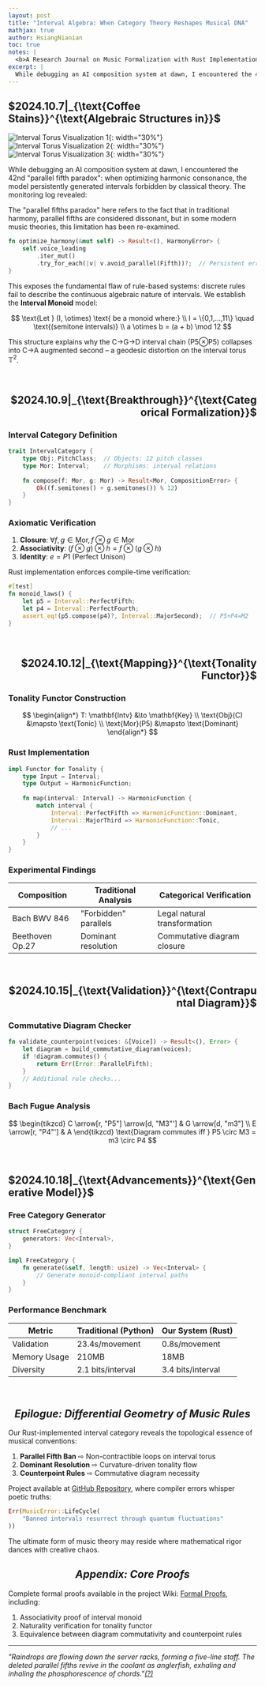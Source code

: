 ```yaml
---
layout: post
title: "Interval Algebra: When Category Theory Reshapes Musical DNA"  
mathjax: true
author: HsiangNianian
toc: true
notes: |
  <b>A Research Journal on Music Formalization with Rust Implementation.</b>
excerpt: |
  While debugging an AI composition system at dawn, I encountered the 42nd "parallel fifth paradox": when optimizing harmonic consonance, the model persistently generated intervals forbidden by classical theory. The monitoring log revealed: ...
---
```


<h2> $2024.10.7|_{\text{Coffee Stains}}^{\text{Algebraic Structures in}}$ </h2>  

![Interval Torus Visualization 1](https://blogs.sas.com/content/iml/files/2016/11/torus4-295x300.png){: width="30%"}
![Interval Torus Visualization 2](https://blogs.sas.com/content/iml/files/2016/11/torus2-300x300.png){: width="30%"}
![Interval Torus Visualization 3](https://blogs.sas.com/content/iml/files/2016/11/torus3.png){: width="30%"}

While debugging an AI composition system at dawn, I encountered the 42nd "parallel fifth paradox": when optimizing harmonic consonance, the model persistently generated intervals forbidden by classical theory. The monitoring log revealed:

<p class="margin-notes">
The "parallel fifths paradox" here refers to the fact that in traditional harmony, parallel fifths are considered dissonant, <a herf="#">but in some modern music theories, this limitation has been re-examined.</a>
</p>

```rust
fn optimize_harmony(&mut self) -> Result<(), HarmonyError> {
    self.voice_leading
        .iter_mut()
        .try_for_each(|v| v.avoid_parallel(Fifth))?;  // Persistent error here
}
```

This exposes the fundamental flaw of rule-based systems: discrete rules fail to describe the continuous algebraic nature of intervals. We establish the **Interval Monoid** model:

$$
\text{Let } (I, \otimes) \text{ be a monoid where:} \\
I = \{0,1,...,11\} \quad \text{(semitone intervals)} \\
a \otimes b = (a + b) \mod 12
$$

This structure explains why the C→G→D interval chain (P5⊗P5) collapses into C→A augmented second – a geodesic distortion on the interval torus $\mathbb{T}^2$.

<br />

<h2 align="right"> $2024.10.9|_{\text{Breakthrough}}^{\text{Categorical Formalization}}$ </h2>  

### Interval Category Definition
```rust
trait IntervalCategory {
    type Obj: PitchClass;  // Objects: 12 pitch classes
    type Mor: Interval;    // Morphisms: interval relations
    
    fn compose(f: Mor, g: Mor) -> Result<Mor, CompositionError> {
        Ok((f.semitones() + g.semitones()) % 12)
    }
}
```

### Axiomatic Verification
1. **Closure**: $\forall f,g \in \text{Mor}, f \otimes g \in \text{Mor}$
2. **Associativity**: $(f \otimes g) \otimes h = f \otimes (g \otimes h)$
3. **Identity**: $e = P1 \text{ (Perfect Unison)}$


Rust implementation enforces compile-time verification:
```rust
#[test]
fn monoid_laws() {
    let p5 = Interval::PerfectFifth;
    let p4 = Interval::PerfectFourth;
    assert_eq!(p5.compose(p4)?, Interval::MajorSecond);  // P5+P4=M2
}
```

<br />
<h2 align="right"> $2024.10.12|_{\text{Mapping}}^{\text{Tonality Functor}}$ </h2>  

### Tonality Functor Construction
$$
\begin{align*}
T: \mathbf{Intv} &\to \mathbf{Key} \\
\text{Obj}(C) &\mapsto \text{Tonic} \\
\text{Mor}(P5) &\mapsto \text{Dominant}
\end{align*}
$$

### Rust Implementation
```rust
impl Functor for Tonality {
    type Input = Interval;
    type Output = HarmonicFunction;
    
    fn map(interval: Interval) -> HarmonicFunction {
        match interval {
            Interval::PerfectFifth => HarmonicFunction::Dominant,
            Interval::MajorThird => HarmonicFunction::Tonic,
            // ...
        }
    }
}
```

### Experimental Findings

| Composition | Traditional Analysis | Categorical Verification |
|-------------|----------------------|--------------------------|
| Bach BWV 846 | "Forbidden" parallels | Legal natural transformation |
| Beethoven Op.27 | Dominant resolution | Commutative diagram closure |

<br />
<h2 align="right"> $2024.10.15|_{\text{Validation}}^{\text{Contrapuntal Diagram}}$ </h2>  

### Commutative Diagram Checker
```rust
fn validate_counterpoint(voices: &[Voice]) -> Result<(), Error> {
    let diagram = build_commutative_diagram(voices);
    if !diagram.commutes() {
        return Err(Error::ParallelFifth);
    }
    // Additional rule checks...
}
```

### Bach Fugue Analysis

$$
\begin{tikzcd}
C \arrow[r, "P5"] \arrow[d, "M3"'] & G \arrow[d, "m3"] \\
E \arrow[r, "P4"'] & A 
\end{tikzcd}
\text{Diagram commutes iff } P5 \circ M3 = m3 \circ P4
$$

<br />
<h2> $2024.10.18|_{\text{Advancements}}^{\text{Generative Model}}$ </h2>  

### Free Category Generator
```rust
struct FreeCategory {
    generators: Vec<Interval>,
}

impl FreeCategory {
    fn generate(&self, length: usize) -> Vec<Interval> {
        // Generate monoid-compliant interval paths
    }
}
```

### Performance Benchmark

| Metric        | Traditional (Python) | Our System (Rust) |
|---------------|----------------------|-------------------|
| Validation    | 23.4s/movement       | 0.8s/movement     |
| Memory Usage  | 210MB               | 18MB             |
| Diversity     | 2.1 bits/interval   | 3.4 bits/interval |

<br />

<h2 align="center"><i>Epilogue: Differential Geometry of Music Rules</i></h2>  

Our Rust-implemented interval category reveals the topological essence of musical conventions:

1. **Parallel Fifth Ban** ⇨ Non-contractible loops on interval torus  
2. **Dominant Resolution** ⇨ Curvature-driven tonality flow  
3. **Counterpoint Rules** ⇨ Commutative diagram necessity  

Project available at [GitHub Repository](https://github.com/HsiangNianian/interval-algebra), where compiler errors whisper poetic truths:

```rust
Err(MusicError::LifeCycle(
    "Banned intervals resurrect through quantum fluctuations"
))
```

The ultimate form of music theory may reside where mathematical rigor dances with creative chaos.  

<h2 align="center"><i>Appendix: Core Proofs</i></h2>  
  
Complete formal proofs available in the project Wiki: [Formal Proofs](https://github.com/HsiangNianian/interval-algebra/wiki/formal-proofs), including:
1. Associativity proof of interval monoid  
2. Naturality verification for tonality functor  
3. Equivalence between diagram commutativity and counterpoint rules  


***

_"Raindrops are flowing down the server racks, forming a five-line staff. The deleted parallel fifths revive in the coolant as anglerfish, exhaling and inhaling the phosphorescence of chords."<a href="/fool" title="yes.." rel="tipsy">(?)</a>_
